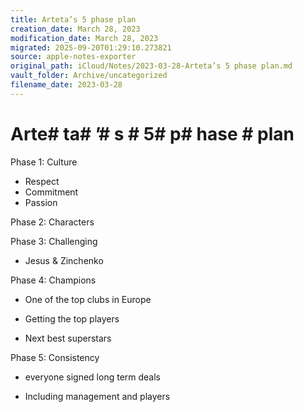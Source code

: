 ```yaml
---
title: Arteta’s 5 phase plan
creation_date: March 28, 2023
modification_date: March 28, 2023
migrated: 2025-09-20T01:29:10.273821
source: apple-notes-exporter
original_path: iCloud/Notes/2023-03-28-Arteta’s 5 phase plan.md
vault_folder: Archive/uncategorized
filename_date: 2023-03-28
---
```



# Arte# ta# ’# s # 5#  p# hase # plan

Phase 1: Culture

- Respect
- Commitment
- Passion 

Phase 2: Characters

Phase 3: Challenging 

- Jesus & Zinchenko

Phase 4: Champions 

- One of the top clubs in Europe 
- Getting the top players 

- Next best superstars

Phase 5: Consistency 
- everyone signed long term deals 

- Including management and players 

